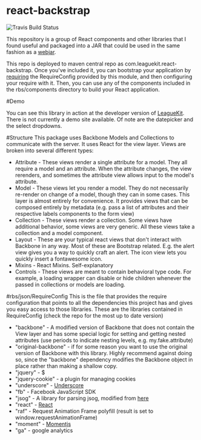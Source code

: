 # react-backstrap
![Travis Build Status](https://travis-ci.org/moodysalem/react-backstrap.svg?branch=master)

This repository is a group of React components and other libraries that I found useful and packaged into a JAR that could be used in the same fashion as a [webjar](webjars.org).

This repo is deployed to maven central repo as com.leaguekit.react-backstrap. Once you've included it, you can bootstrap your application by [requiring](requirejs.com) the RequireConfig provided by this module, and then configuring your require with it. Then, you can use any of the components included in the rbs/components directory to build your React application.

#Demo

You can see this library in action at the developer version of [LeagueKit](https://developer.leaguekit.com). There is not currently a demo site available. Of note are the datepicker and the select dropdowns.

#Structure
This package uses Backbone Models and Collections to communicate with the server.
It uses React for the view layer. Views are broken into several different types:

* Attribute - These views render a single attribute for a model. They all require a model and an attribute. When the attribute changes, the view rerenders, and sometimes the attribute view allows input to the model's attribute.
* Model - These views let you render a model. They do not necessarily re-render on change of a model, though they can in some cases. This layer is almost entirely for convenience. It provides views that can be composed entirely by metadata (e.g. pass a list of attributes and their respective labels components to the form view)
* Collection - These views render a collection. Some views have additional behavior, some views are very generic. All these views take a collection and a model component.
* Layout - These are your typical react views that don't interact with Backbone in any way. Most of these are Bootstrap related. E.g. the alert view gives you a way to quickly craft an alert. The icon view lets you quickly insert a fontawesome icon.
* Mixins - React Mixins. Self-explanatory
* Controls - These views are meant to contain behavioral type code. For example, a loading wrapper can disable or hide children whenever the passed in collections or models are loading.


#rbs/json/RequireConfig 
This is the file that provides the require configuration that points to all the dependencies this project has and gives you easy access to those libraries. These are the libraries contained in RequireConfig (check the repo for the most up to date version)
* "backbone" - A modified version of Backbone that does not contain the View layer and has some special logic for setting and getting nested attributes (use periods to indicate nesting levels, e.g. my.fake.attribute)
* "original-backbone" - if for some reason you want to use the original version of Backbone with this library. Highly recommend against doing so, since the "backbone" dependency modifies the Backbone object in place rather than making a shallow copy.
* "jquery" - $
* "jquery-cookie" - a plugin for managing cookies
* "underscore" - [Underscore](underscorejs.org)
* "fb" - Facebook JavaScript SDK
* "jsog" - A library for parsing jsog, modified from [here](https://github.com/jsog/jsog)
* "react" - [React](https://facebook.github.io/react/)
* "raf" - Request Animation Frame polyfill (result is set to window.requestAnimationFrame)
* "moment" - [Momentjs](momentjs.com)
* "ga" - google analytics